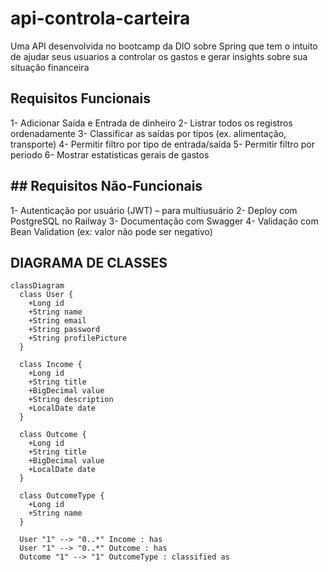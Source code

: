 # api-controla-carteira
Uma API desenvolvida no bootcamp da DIO sobre Spring que tem o intuito de ajudar seus usuarios a controlar os gastos e gerar insights sobre sua situação financeira

## Requisitos Funcionais

1- Adicionar Saída e Entrada de dinheiro
2- Listrar todos os registros ordenadamente
3- Classificar as saídas por tipos (ex. alimentação, transporte)
4- Permitir filtro por tipo de entrada/saída
5- Permitir filtro por periodo
6- Mostrar estatisticas gerais de gastos

## ## Requisitos Não-Funcionais

1- Autenticação por usuário (JWT) – para multiusuário
2- Deploy com PostgreSQL no Railway
3- Documentação com Swagger
4- Validação com Bean Validation (ex: valor não pode ser negativo)

## DIAGRAMA DE CLASSES

```mermaid
classDiagram
  class User {
    +Long id
    +String name
    +String email
    +String password
    +String profilePicture
  }

  class Income {
    +Long id
    +String title
    +BigDecimal value
    +String description
    +LocalDate date
  }

  class Outcome {
    +Long id
    +String title
    +BigDecimal value
    +LocalDate date
  }

  class OutcomeType {
    +Long id
    +String name
  }

  User "1" --> "0..*" Income : has
  User "1" --> "0..*" Outcome : has
  Outcome "1" --> "1" OutcomeType : classified as

